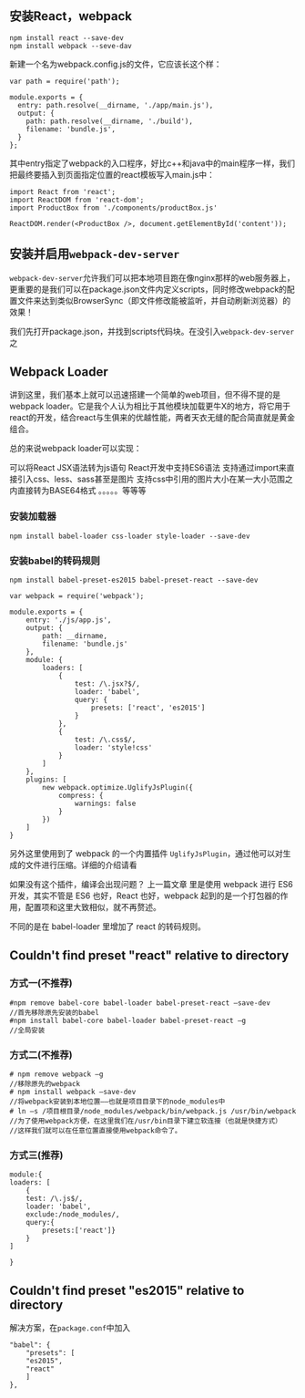 ## 安装React，webpack

```
npm install react --save-dev
npm install webpack --seve-dav
```

新建一个名为webpack.config.js的文件，它应该长这个样：

```
var path = require('path');

module.exports = {
  entry: path.resolve(__dirname, './app/main.js'),
  output: {
    path: path.resolve(__dirname, './build'),
    filename: 'bundle.js',
  }
};

```

其中entry指定了webpack的入口程序，好比c++和java中的main程序一样，我们把最终要插入到页面指定位置的react模板写入main.js中：

```
import React from 'react';
import ReactDOM from 'react-dom';
import ProductBox from './components/productBox.js'

ReactDOM.render(<ProductBox />, document.getElementById('content'));
```

## 安装并启用`webpack-dev-server`
`webpack-dev-server`允许我们可以把本地项目跑在像nginx那样的web服务器上，更重要的是我们可以在package.json文件内定义scripts，同时修改webpack的配置文件来达到类似BrowserSync（即文件修改能被监听，并自动刷新浏览器）的效果！

我们先打开package.json，并找到scripts代码块。在没引入`webpack-dev-server`之




## Webpack Loader
讲到这里，我们基本上就可以迅速搭建一个简单的web项目，但不得不提的是webpack loader。它是我个人认为相比于其他模块加载更牛X的地方，将它用于react的开发，结合react与生俱来的优越性能，两者天衣无缝的配合简直就是黄金组合。

总的来说webpack loader可以实现：

可以将React JSX语法转为js语句
React开发中支持ES6语法
支持通过import来直接引入css、less、sass甚至是图片
支持css中引用的图片大小在某一大小范围之内直接转为BASE64格式
。。。。。等等等

### 安装加载器
```
npm install babel-loader css-loader style-loader --save-dev
```

### 安装babel的转码规则

```
npm install babel-preset-es2015 babel-preset-react --save-dev
```

```
var webpack = require('webpack');

module.exports = {
    entry: './js/app.js',
    output: {
        path: __dirname,
        filename: 'bundle.js'
    },
    module: {
        loaders: [
            {
                test: /\.jsx?$/,
                loader: 'babel',
                query: {
                    presets: ['react', 'es2015']
                }
            },
            {
                test: /\.css$/,
                loader: 'style!css'
            }
        ]
    },
    plugins: [
        new webpack.optimize.UglifyJsPlugin({
            compress: {
                warnings: false
            }
        })
    ]
}
```

另外这里使用到了 webpack 的一个内置插件 `UglifyJsPlugin`，通过他可以对生成的文件进行压缩。详细的介绍请看

如果没有这个插件，编译会出现问题？
上一篇文章 里是使用 webpack 进行 ES6 开发，其实不管是 ES6 也好，React 也好，webpack 起到的是一个打包器的作用，配置项和这里大致相似，就不再赘述。

不同的是在 babel-loader 里增加了 react 的转码规则。


## Couldn't find preset "react" relative to directory

### 方式一(不推荐)
```
#npm remove babel-core babel-loader babel-preset-react –save-dev
//首先移除原先安装的babel
#npm install babel-core babel-loader babel-preset-react –g
//全局安装
```

### 方式二(不推荐)
```
# npm remove webpack –g
//移除原先的webpack
# npm install webpack –save-dev
//将webpack安装到本地位置——也就是项目目录下的node_modules中
# ln –s /项目根目录/node_modules/webpack/bin/webpack.js /usr/bin/webpack
//为了使用webpack方便，在这里我们在/usr/bin目录下建立软连接（也就是快捷方式）
//这样我们就可以在任意位置直接使用webpack命令了。
```

### 方式三(推荐)

```
module:{
loaders: [
	{
	test: /\.js$/,
	loader: 'babel',
	exclude:/node_modules/,
	query:{
		presets:['react']}
	}
]

}
```

## Couldn't find preset "es2015" relative to directory

解决方案，在`package.conf`中加入
```
"babel": {
	"presets": [
	"es2015",
	"react"
	]
},

```
